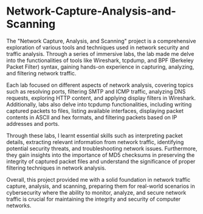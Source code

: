 # Network-Capture-Analysis-and-Scanning

The "Network Capture, Analysis, and Scanning" project is a comprehensive exploration of various tools and techniques used in network security and traffic analysis. Through a series of immersive labs, the lab made me delve into the functionalities of tools like Wireshark, tcpdump, and BPF (Berkeley Packet Filter) syntax, gaining hands-on experience in capturing, analyzing, and filtering network traffic.

Each lab focused on different aspects of network analysis, covering topics such as resolving ports, filtering SMTP and ICMP traffic, analyzing DNS requests, exploring HTTP content, and applying display filters in Wireshark. Additionally, labs also delve into tcpdump functionalities, including writing captured packets to files, listing available interfaces, displaying packet contents in ASCII and hex formats, and filtering packets based on IP addresses and ports.

Through these labs, I learnt essential skills such as interpreting packet details, extracting relevant information from network traffic, identifying potential security threats, and troubleshooting network issues. Furthermore, they gain insights into the importance of MD5 checksums in preserving the integrity of captured packet files and understand the significance of proper filtering techniques in network analysis.

Overall, this project provided me with a solid foundation in network traffic capture, analysis, and scanning, preparing them for real-world scenarios in cybersecurity where the ability to monitor, analyze, and secure network traffic is crucial for maintaining the integrity and security of computer networks.
